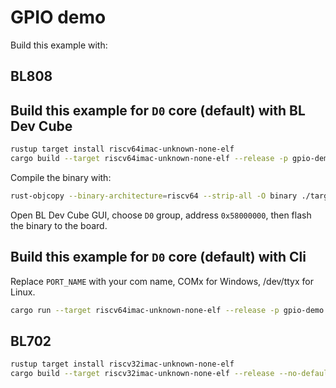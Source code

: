 # GPIO demo

Build this example with:

## BL808

## Build this example for `D0` core (default) with BL Dev Cube

```bash
rustup target install riscv64imac-unknown-none-elf
cargo build --target riscv64imac-unknown-none-elf --release -p gpio-demo
```

Compile the binary with:

```bash
rust-objcopy --binary-architecture=riscv64 --strip-all -O binary ./target/riscv64imac-unknown-none-elf/release/gpio-demo ./target/riscv64imac-unknown-none-elf/release/gpio-demo.bin
```

Open BL Dev Cube GUI, choose `D0` group, address `0x58000000`, then flash the binary to the board.

## Build this example for `D0` core (default) with Cli

Replace `PORT_NAME` with your com name, COMx for Windows, /dev/ttyx for Linux.

```bash
cargo run --target riscv64imac-unknown-none-elf --release -p gpio-demo -- --port PORT_NAME
```

## BL702

```bash
rustup target install riscv32imac-unknown-none-elf
cargo build --target riscv32imac-unknown-none-elf --release --no-default-features --features bl702 -p gpio-demo
```
